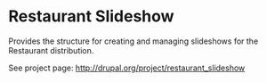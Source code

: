 Restaurant Slideshow
====================

Provides the structure for creating and managing slideshows for the Restaurant distribution.

See project page: http://drupal.org/project/restaurant_slideshow
